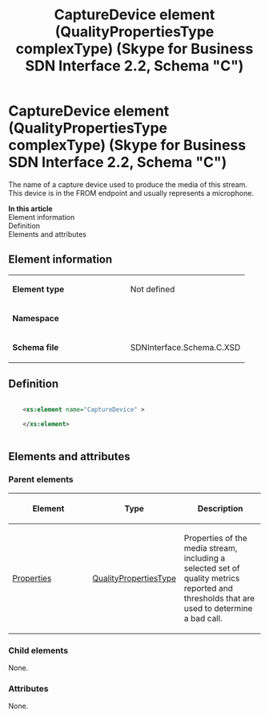 ﻿---
title: CaptureDevice element (QualityPropertiesType complexType) (Skype for Business SDN Interface 2.2, Schema "C")
TOCTitle: CaptureDevice element
ms:assetid: fe6deb21-9236-9b80-7721-7b045080aa7a
ms:mtpsurl: https://msdn.microsoft.com/en-us/library/Mt404718(v=office.16)
ms:contentKeyID: 68250631
ms.date: 08/24/2015
mtps_version: v=office.16
dev_langs:
- xml
---

# CaptureDevice element (QualityPropertiesType complexType) (Skype for Business SDN Interface 2.2, Schema \"C\")

The name of a capture device used to produce the media of this stream. This device is in the FROM endpoint and usually represents a microphone.

**In this article**  
Element information  
Definition  
Elements and attributes  

## Element information

<table>
<colgroup>
<col style="width: 50%" />
<col style="width: 50%" />
</colgroup>
<tbody>
<tr class="odd">
<td><p><strong>Element type</strong></p></td>
<td><p>Not defined</p></td>
</tr>
<tr class="even">
<td><p><strong>Namespace</strong></p></td>
<td><p></p></td>
</tr>
<tr class="odd">
<td><p><strong>Schema file</strong></p></td>
<td><p>SDNInterface.Schema.C.XSD</p></td>
</tr>
</tbody>
</table>


## Definition

``` xml

    <xs:element name="CaptureDevice" >
    
    </xs:element>
  
```

## Elements and attributes

### Parent elements

<table>
<colgroup>
<col style="width: 33%" />
<col style="width: 33%" />
<col style="width: 33%" />
</colgroup>
<thead>
<tr class="header">
<th><p>Element</p></th>
<th><p>Type</p></th>
<th><p>Description</p></th>
</tr>
</thead>
<tbody>
<tr class="odd">
<td><p><a href="properties-element-qualitytype-complextype-skype-for-business-sdn-interface-2-2-schema-c.md">Properties</a></p></td>
<td><p><a href="qualitypropertiestype-complextype-skype-for-business-sdn-interface-2-2-schema-c.md">QualityPropertiesType</a></p></td>
<td><p>Properties of the media stream, including a selected set of quality metrics reported and thresholds that are used to determine a bad call.</p></td>
</tr>
</tbody>
</table>


### Child elements

None.

### Attributes

None.

